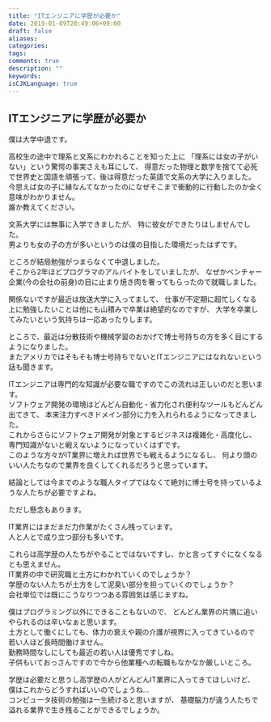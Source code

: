 ```yaml
---
title: "ITエンジニアに学歴が必要か"
date: 2019-01-09T20:49:06+09:00
draft: false
aliases:
categories:
tags:
comments: true
description: ""
keywords:
isCJKLanguage: true
---
```


## ITエンジニアに学歴が必要か

僕は大学中退です。

高校生の途中で理系と文系にわかれることを知った上に
「理系には女の子がいない」という驚愕の事実さえも耳にして、
得意だった物理と数学を捨てて必死で世界史と国語を頑張って、後は得意だった英語で文系の大学に入りました。  
今思えば女の子に縁なんてなかったのになぜそこまで衝動的に行動したのか全く意味がわかりません。  
誰か教えてください。

文系大学には無事に入学できましたが、
特に彼女ができたりはしませんでした。  
男よりも女の子の方が多いというのは僕の目指した環境だったはずです。

ところが結局勉強がつまらなくて中退しました。  
そこから2年ほどプログラマのアルバイトをしていましたが、
なぜかベンチャー企業(今の会社の前身)の目に止まり焼き肉を奢ってもらったので就職しました。

関係ないですが最近は放送大学に入ってまして、
仕事が不定期に超忙しくなる上に勉強したいことは他にも山積みで卒業は絶望的なのですが、
大学を卒業してみたいという気持ちは一応あったりします。

ところで、最近は分散技術や機械学習のおかげで博士号持ちの方を多く目にするようになりました。  
またアメリカではそもそも博士号持ちでないとITエンジニアにはなれないという話も聞きます。

ITエンジニアは専門的な知識が必要な職ですのでこの流れは正しいのだと思います。  
ソフトウェア開発の環境はどんどん自動化・省力化され便利なツールもどんどん出てきて、
本来注力すべきドメイン部分に力を入れられるようになってきました。  
これからさらにソフトウェア開発が対象とするビジネスは複雑化・高度化し、
専門知識がないと戦えないようになっていくはずです。  
このような方々がIT業界に増えれば世界でも戦えるようになるし、
何より頭のいい人たちなので業界を良くしてくれるだろうと思っています。

結論としては今までのような職人タイプではなくて絶対に博士号を持っているような人たちが必要ですよね。

ただし懸念もあります。

IT業界にはまだまだ力作業がたくさん残っています。  
人と人とで成り立つ部分も多いです。

これらは高学歴の人たちがやることではないですし、かと言ってすぐになくなるとも思えません。  
IT業界の中で研究職と土方にわかれていくのでしょうか？  
学歴のない人たちが土方をして泥臭い部分を担っていくのでしょうか？  
会社単位では既にこうなりつつある雰囲気は感じますね。  

僕はプログラミング以外にできることもないので、
どんどん業界の片隅に追いやられるのは辛いなぁと思います。  
土方として働くにしても、体力の衰えや親の介護が視界に入ってきているので
若い人ほど長時間働けません。  
勤務時間なしにしても最近の若い人は優秀ですしね。  
子供もいておっさんですので今から他業種への転職もなかなか厳しいところ。

学歴は必要だと思うし高学歴の人がどんどんIT業界に入ってきてほしいけど、
僕はこれからどうすればいいのでしょうね…  
コンピュータ技術の勉強は一生続けると思いますが、
基礎脳力が違う人たちで溢れる業界で生き残ることができるでしょうか。
